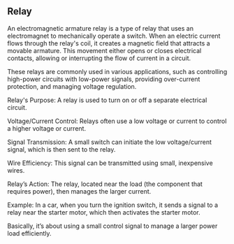 ## Relay

An electromagnetic armature relay is a type of relay that uses an electromagnet to mechanically operate a switch. When an electric current flows through the relay's coil, it creates a magnetic field that attracts a movable armature. This movement either opens or closes electrical contacts, allowing or interrupting the flow of current in a circuit.

These relays are commonly used in various applications, such as controlling high-power circuits with low-power signals, providing over-current protection, and managing voltage regulation.

Relay's Purpose: A relay is used to turn on or off a separate electrical circuit.

Voltage/Current Control: Relays often use a low voltage or current to control a higher voltage or current.

Signal Transmission: A small switch can initiate the low voltage/current signal, which is then sent to the relay.

Wire Efficiency: This signal can be transmitted using small, inexpensive wires.

Relay’s Action: The relay, located near the load (the component that requires power), then manages the larger current.

Example: In a car, when you turn the ignition switch, it sends a signal to a relay near the starter motor, which then activates the starter motor.

Basically, it’s about using a small control signal to manage a larger power load efficiently.
